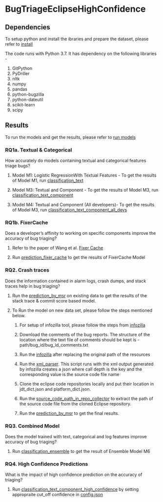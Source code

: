 # BugTriageEclipseHighConfidence

## Dependencies 

To setup python and install the ibraries and prepare the dataset, please refer to [install](https://github.com/CESEL/BugTriageEclipseHighConfidence/blob/master/install.md)

The code runs with Python 3.7. It has dependency on the following libraries -
1. GitPython
2. PyDriller
3. nltk
4. numpy
5. pandas
6. python-bugzilla
7. python-dateutil
8. scikit-learn
9. scipy

## Results

To run the models and get the results, please refer to [run models](https://github.com/CESEL/BugTriageEclipseHighConfidence/blob/master/run_models.md)

### RQ1a. Textual & Categorical

How accurately do models containing textual and categorical features triage bugs?

1. Model M1: Logistic RegressionWith Textual Features - To get the results of Model M1, run [classification_text](https://github.com/CESEL/BugTriageEclipseHighConfidence/blob/master/ML_Text_Categorical/classification_text.py)

2. Model M3: Textual and Component - To get the results of Model M3, run [classification_text_component](https://github.com/CESEL/BugTriageEclipseHighConfidence/blob/master/ML_Text_Categorical/classification_text_component.py)

3. Model M4: Textual and Component (All developers)- To get the results of Model M3, run [classification_text_component_all_devs](https://github.com/CESEL/BugTriageEclipseHighConfidence/blob/master/ML_Text_Categorical/classification_text_component_all_devs.py)

### RQ1b. FixerCache

Does a developer’s affinity to working on specific components improve the accuracy of bug triaging?

1. Refer to the paper of Wang et al. [Fixer Cache](https://dl.acm.org/citation.cfm?id=2652536)

2. Run [prediction_fixer_cache](https://github.com/CESEL/BugTriageEclipseHighConfidence/blob/master/FixerCache/prediction_fixer_cache.py) to get the results of FixerCache Model

### RQ2. Crash traces
Does the information contained in alarm logs, crash dumps, and stack traces help in bug triaging?

1. Run the [prediction_by_msr](https://github.com/CESEL/BugTriageEclipseHighConfidence/blob/master/stacktrace_processing/prediction_by_msr.py) on existing data to get the results of the stack trace & commit score based model.

2. To Run the model on new data set, please follow the steps mentioned below.

    1. For setup of infozilla tool, please follow the steps from [infozilla](https://github.com/kuyio/infozilla)
    
    2. Download the comments of the bug reports. The structure of the location where the text file of comments should be kept is - path/bug_id/bug_id_comments.txt
    
    3. Run the [infozilla](https://github.com/CESEL/BugTriageEclipseHighConfidence/blob/master/stacktrace_processing/infozilla.py) after replacing the original path of the resources
    
    4. Run the [xml_parser](https://github.com/CESEL/BugTriageEclipseHighConfidence/blob/master/stacktrace_processing/xml_parser.py). This script runs with the xml output generated by infozilla creates a json where call depth is the key and the corresponding value is the source code file name
    
    5. Clone the eclipse code repositories locally and put their location in jdt_dict.json and platform_dict.json.
    
    6. Run the [source_code_path_in_repo_collector](https://github.com/CESEL/BugTriageEclipseHighConfidence/blob/master/stacktrace_processing/source_code_path_in_repo_collector.py) to extract the path of the source code file from the cloned Eclipse repository.
    
    7. Run the [prediction_by_msr](https://github.com/CESEL/BugTriageEclipseHighConfidence/blob/master/stacktrace_processing/prediction_by_msr.py) to get the final results.

### RQ3. Combined Model
Does the model trained with text, categorical and log features improve accuracy of bug triaging?

1. Run [classification_ensemble](https://github.com/CESEL/BugTriageEclipseHighConfidence/blob/master/ensemble/classification_ensemble.py) to get the result of Ensemble Model M6

### RQ4. High Confidence Predictions
What is the impact of high confidence prediction on the accuracy of triaging?

1. Run [classification_text_component_high_confidence](https://github.com/CESEL/BugTriageEclipseHighConfidence/blob/master/high_confidence_prediction/classification_text_component_high_confidence.py) by setting appropraite cut_off confidence in [config.json](https://github.com/CESEL/BugTriageEclipseHighConfidence/blob/master/resources/config.json)
